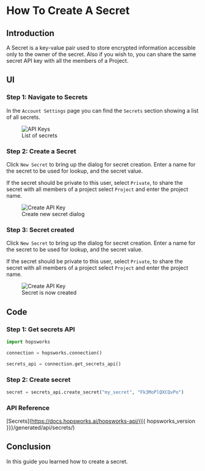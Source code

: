 # How To Create A Secret

## Introduction

A Secret is a key-value pair used to store encrypted information accessible only to the owner of the secret. 
Also if you wish to, you can share the same secret API key with all the members of a Project.

## UI

### Step 1: Navigate to Secrets

In the `Account Settings` page you can find the `Secrets` section showing a list of all secrets.

<p align="center">
  <figure>
    <img src="../../../../assets/images/guides/secrets/secrets.png" alt="API Keys">
    <figcaption>List of secrets</figcaption>
  </figure>
</p>

### Step 2: Create a Secret

Click `New Secret` to bring up the dialog for secret creation. Enter a name for the secret to be used for lookup, and the secret value.

If the secret should be private to this user, select `Private`, to share the secret with all members of a project select `Project` and enter the project name.

<p align="center">
  <figure>
    <img src="../../../../assets/images/guides/secrets/create_new_secret.png" alt="Create API Key">
    <figcaption>Create new secret dialog</figcaption>
  </figure>
</p>

### Step 3: Secret created

Click `New Secret` to bring up the dialog for secret creation. Enter a name for the secret to be used for lookup, and the secret value.

If the secret should be private to this user, select `Private`, to share the secret with all members of a project select `Project` and enter the project name.

<p align="center">
  <figure>
    <img src="../../../../assets/images/guides/secrets/secret_created.png" alt="Create API Key">
    <figcaption>Secret is now created</figcaption>
  </figure>
</p>

## Code

### Step 1: Get secrets API

```python
import hopsworks

connection = hopsworks.connection()

secrets_api = connection.get_secrets_api()
```

### Step 2: Create secret

```python
secret = secrets_api.create_secret("my_secret", "Fk3MoPlQXCQvPo")
```

### API Reference

[Secrets](https://docs.hopsworks.ai/hopsworks-api/{{{ hopsworks_version }}}/generated/api/secrets/)

## Conclusion

In this guide you learned how to create a secret.
